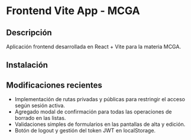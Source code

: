 # Frontend Vite App - MCGA

## Descripción
Aplicación frontend desarrollada en React + Vite para la materia MCGA.

## Instalación
## Modificaciones recientes

- Implementación de rutas privadas y públicas para restringir el acceso según sesión activa.
- Agregado modal de confirmación para todas las operaciones de borrado en las listas.
- Validaciones simples de formularios en las pantallas de alta y edición.
- Botón de logout y gestión del token JWT en localStorage.
